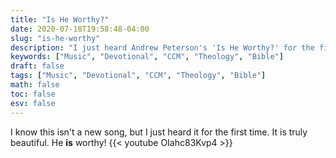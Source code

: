 ```yaml
---
title: "Is He Worthy?"
date: 2020-07-18T19:58:48-04:00
slug: "is-he-worthy"
description: "I just heard Andrew Peterson's 'Is He Worthy?' for the first time."
keywords: ["Music", "Devotional", "CCM", "Theology", "Bible"]
draft: false
tags: ["Music", "Devotional", "CCM", "Theology", "Bible"]
math: false
toc: false
esv: false
---
```


I know this isn't a new song, but I just heard it for the first time. It is truly beautiful. He **is** worthy!
{{< youtube OIahc83Kvp4 >}}